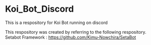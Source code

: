 # Koi_Bot_Discord
This is a respository for Koi Bot running on discord


This respository was created by referring to the following respository.
Setabot Framework : https://github.com/Kimu-Nowchira/SetaBot
